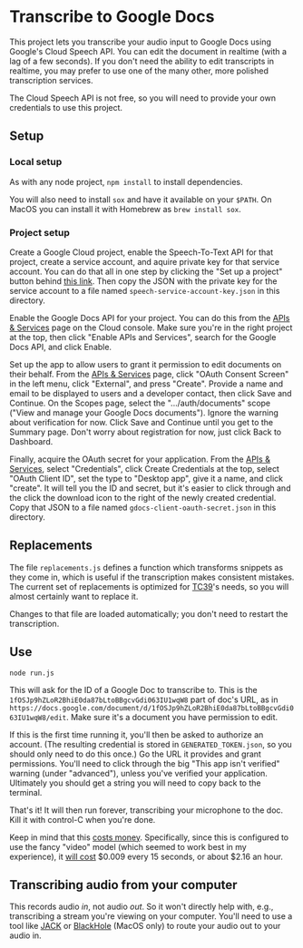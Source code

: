 # Transcribe to Google Docs

This project lets you transcribe your audio input to Google Docs using Google's Cloud Speech API. You can edit the document in realtime (with a lag of a few seconds). If you don't need the ability to edit transcripts in realtime, you may prefer to use one of the many other, more polished transcription services.

The Cloud Speech API is not free, so you will need to provide your own credentials to use this project.


## Setup

### Local setup

As with any node project, `npm install` to install dependencies.

You will also need to install `sox` and have it available on your `$PATH`. On MacOS you can install it with Homebrew as `brew install sox`.


### Project setup

Create a Google Cloud project, enable the Speech-To-Text API for that project, create a service account, and aquire private key for that service account. You can do that all in one step by clicking the "Set up a project" button behind [this link](https://cloud.google.com/speech-to-text/docs/quickstart-client-libraries#before-you-begin). Then copy the JSON with the private key for the service account to a file named `speech-service-account-key.json` in this directory.

Enable the Google Docs API for your project. You can do this from the [APIs & Services](https://console.developers.google.com/apis/dashboard) page on the Cloud console. Make sure you're in the right project at the top, then click "Enable APIs and Services", search for the Google Docs API, and click Enable.

Set up the app to allow users to grant it permission to edit documents on their behalf. From the [APIs & Services](https://console.developers.google.com/apis/dashboard) page, click "OAuth Consent Screen" in the left menu, click "External", and press "Create". Provide a name and email to be displayed to users and a developer contact, then click Save and Continue. On the Scopes page, select the ".../auth/documents" scope ("View and manage your Google Docs documents"). Ignore the warning about verification for now. Click Save and Continue until you get to the Summary page. Don't worry about registration for now, just click Back to Dashboard.

Finally, acquire the OAuth secret for your application. From the [APIs & Services](https://console.developers.google.com/apis/dashboard), select "Credentials", click Create Credentials at the top, select "OAuth Client ID", set the type to "Desktop app", give it a name, and click "create". It will tell you the ID and secret, but it's easier to click through and the click the download icon to the right of the newly created credential. Copy that JSON to a file named `gdocs-client-oauth-secret.json` in this directory.

## Replacements

The file `replacements.js` defines a function which transforms snippets as they come in, which is useful if the transcription makes consistent mistakes. The current set of replacements is optimized for [TC39](http://tc39.es/)'s needs, so you will almost certainly want to replace it.

Changes to that file are loaded automatically; you don't need to restart the transcription.

## Use

`node run.js`

This will ask for the ID of a Google Doc to transcribe to. This is the `1fOSJp9hZLoR2BhiE0da87bLtoBBgcvGdi063IU1wqW8` part of doc's URL, as in `https://docs.google.com/document/d/1fOSJp9hZLoR2BhiE0da87bLtoBBgcvGdi063IU1wqW8/edit`. Make sure it's a document you have permission to edit.

If this is the first time running it, you'll then be asked to authorize an account. (The resulting credential is stored in `GENERATED_TOKEN.json`, so you should only need to do this once.) Go the URL it provides and grant permissions. You'll need to click through the big "This app isn't verified" warning (under "advanced"), unless you've verified your application. Ultimately you should get a string you will need to copy back to the terminal.

That's it! It will then run forever, transcribing your microphone to the doc. Kill it with control-C when you're done.

Keep in mind that this [costs money](https://cloud.google.com/speech-to-text/pricing). Specifically, since this is configured to use the fancy "video" model (which seemed to work best in my experience), it [will cost](https://cloud.google.com/speech-to-text/pricing#pricing_table) $0.009 every 15 seconds, or about $2.16 an hour.


## Transcribing audio from your computer

This records audio _in_, not audio _out_. So it won't directly help with, e.g., transcribing a stream you're viewing on your computer. You'll need to use a tool like [JACK](https://jackaudio.org/) or [BlackHole](https://github.com/ExistentialAudio/BlackHole) (MacOS only) to route your audio out to your audio in.
